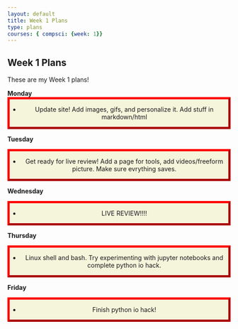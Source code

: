 ```yaml
---
layout: default
title: Week 1 Plans
type: plans
courses: { compsci: {week: 1}}
---
```


## Week 1 Plans
<style>
.myDiv {
  border: 5px outset red;
  background-color: beige;
  text-align: center;
}
</style>

<body>
These are my Week 1 plans!
<p>                 
</p>
<strong>Monday</strong>
<div class="myDiv">
  <ul> <li> Update site! Add images, gifs, and personalize it. Add stuff in markdown/html</li> </ul>
</div>

<strong>Tuesday</strong>
<div class="myDiv">
    <ul> <li> Get ready for live review! Add a page for tools, add videos/freeform picture. Make sure evrything saves.  </li> </ul>
</div>

<strong>Wednesday</strong>
<div class="myDiv">
    <ul> <li> LIVE REVIEW!!!!  </li> </ul>
</div>

<strong>Thursday</strong>
<div class="myDiv">
    <ul> <li> Linux shell and bash. Try experimenting with jupyter notebooks and complete python io hack.  </li> </ul>
</div>

<strong>Friday</strong>
<div class="myDiv">
    <ul> <li>  Finish python io hack!</li> </ul>
</div>




